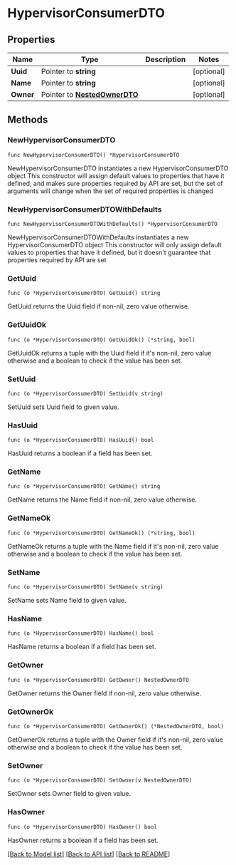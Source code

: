 # HypervisorConsumerDTO

## Properties

Name | Type | Description | Notes
------------ | ------------- | ------------- | -------------
**Uuid** | Pointer to **string** |  | [optional] 
**Name** | Pointer to **string** |  | [optional] 
**Owner** | Pointer to [**NestedOwnerDTO**](NestedOwnerDTO.md) |  | [optional] 

## Methods

### NewHypervisorConsumerDTO

`func NewHypervisorConsumerDTO() *HypervisorConsumerDTO`

NewHypervisorConsumerDTO instantiates a new HypervisorConsumerDTO object
This constructor will assign default values to properties that have it defined,
and makes sure properties required by API are set, but the set of arguments
will change when the set of required properties is changed

### NewHypervisorConsumerDTOWithDefaults

`func NewHypervisorConsumerDTOWithDefaults() *HypervisorConsumerDTO`

NewHypervisorConsumerDTOWithDefaults instantiates a new HypervisorConsumerDTO object
This constructor will only assign default values to properties that have it defined,
but it doesn't guarantee that properties required by API are set

### GetUuid

`func (o *HypervisorConsumerDTO) GetUuid() string`

GetUuid returns the Uuid field if non-nil, zero value otherwise.

### GetUuidOk

`func (o *HypervisorConsumerDTO) GetUuidOk() (*string, bool)`

GetUuidOk returns a tuple with the Uuid field if it's non-nil, zero value otherwise
and a boolean to check if the value has been set.

### SetUuid

`func (o *HypervisorConsumerDTO) SetUuid(v string)`

SetUuid sets Uuid field to given value.

### HasUuid

`func (o *HypervisorConsumerDTO) HasUuid() bool`

HasUuid returns a boolean if a field has been set.

### GetName

`func (o *HypervisorConsumerDTO) GetName() string`

GetName returns the Name field if non-nil, zero value otherwise.

### GetNameOk

`func (o *HypervisorConsumerDTO) GetNameOk() (*string, bool)`

GetNameOk returns a tuple with the Name field if it's non-nil, zero value otherwise
and a boolean to check if the value has been set.

### SetName

`func (o *HypervisorConsumerDTO) SetName(v string)`

SetName sets Name field to given value.

### HasName

`func (o *HypervisorConsumerDTO) HasName() bool`

HasName returns a boolean if a field has been set.

### GetOwner

`func (o *HypervisorConsumerDTO) GetOwner() NestedOwnerDTO`

GetOwner returns the Owner field if non-nil, zero value otherwise.

### GetOwnerOk

`func (o *HypervisorConsumerDTO) GetOwnerOk() (*NestedOwnerDTO, bool)`

GetOwnerOk returns a tuple with the Owner field if it's non-nil, zero value otherwise
and a boolean to check if the value has been set.

### SetOwner

`func (o *HypervisorConsumerDTO) SetOwner(v NestedOwnerDTO)`

SetOwner sets Owner field to given value.

### HasOwner

`func (o *HypervisorConsumerDTO) HasOwner() bool`

HasOwner returns a boolean if a field has been set.


[[Back to Model list]](../README.md#documentation-for-models) [[Back to API list]](../README.md#documentation-for-api-endpoints) [[Back to README]](../README.md)


